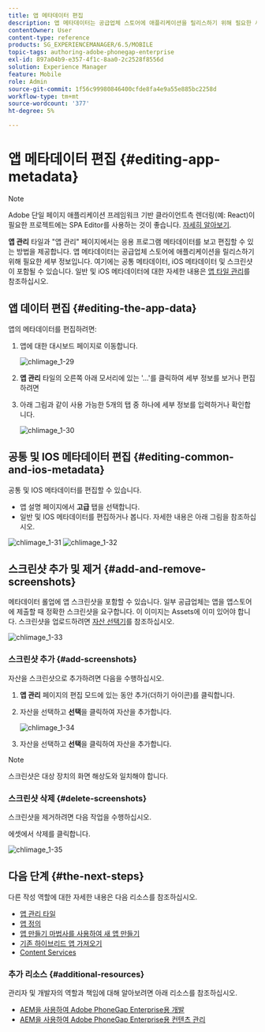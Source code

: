 ```yaml
---
title: 앱 메타데이터 편집
description: 앱 메타데이터는 공급업체 스토어에 애플리케이션을 릴리스하기 위해 필요한 세부 정보입니다. 이 페이지를 따라 앱 데이터 편집에 대해 알아보십시오.
contentOwner: User
content-type: reference
products: SG_EXPERIENCEMANAGER/6.5/MOBILE
topic-tags: authoring-adobe-phonegap-enterprise
exl-id: 897a04b9-e357-4f1c-8aa0-2c2528f8556d
solution: Experience Manager
feature: Mobile
role: Admin
source-git-commit: 1f56c99980846400cfde8fa4e9a55e885bc2258d
workflow-type: tm+mt
source-wordcount: '377'
ht-degree: 5%

---
```


# 앱 메타데이터 편집 {#editing-app-metadata}

>[!NOTE]
>
>Adobe 단일 페이지 애플리케이션 프레임워크 기반 클라이언트측 렌더링(예: React)이 필요한 프로젝트에는 SPA Editor를 사용하는 것이 좋습니다. [자세히 알아보기](/help/sites-developing/spa-overview.md).

**앱 관리** 타일과 &quot;앱 관리&quot; 페이지에서는 응용 프로그램 메타데이터를 보고 편집할 수 있는 방법을 제공합니다. 앱 메타데이터는 공급업체 스토어에 애플리케이션을 릴리스하기 위해 필요한 세부 정보입니다. 여기에는 공통 메타데이터, iOS 메타데이터 및 스크린샷이 포함될 수 있습니다. 일반 및 iOS 메타데이터에 대한 자세한 내용은 [앱 타일 관리](/help/mobile/phonegap-app-details-tile.md)를 참조하십시오.

## 앱 데이터 편집 {#editing-the-app-data}

앱의 메타데이터를 편집하려면:

1. 앱에 대한 대시보드 페이지로 이동합니다.

   ![chlimage_1-29](assets/chlimage_1-29.png)

1. **앱 관리** 타일의 오른쪽 아래 모서리에 있는 &#39;...&#39;를 클릭하여 세부 정보를 보거나 편집하려면

1. 아래 그림과 같이 사용 가능한 5개의 탭 중 하나에 세부 정보를 입력하거나 확인합니다.

   ![chlimage_1-30](assets/chlimage_1-30.png)

## 공통 및 IOS 메타데이터 편집 {#editing-common-and-ios-metadata}

공통 및 IOS 메타데이터를 편집할 수 있습니다.

* 앱 설명 페이지에서 **고급** 탭을 선택합니다.
* 일반 및 IOS 메타데이터를 편집하거나 봅니다. 자세한 내용은 아래 그림을 참조하십시오.

![chlimage_1-31](assets/chlimage_1-31.png) ![chlimage_1-32](assets/chlimage_1-32.png)

## 스크린샷 추가 및 제거 {#add-and-remove-screenshots}

메타데이터 롤업에 앱 스크린샷을 포함할 수 있습니다. 일부 공급업체는 앱을 앱스토어에 제출할 때 정확한 스크린샷을 요구합니다. 이 이미지는 Assets에 이미 있어야 합니다. 스크린샷을 업로드하려면 [자산 선택기](../assets/search-assets.md#assetpicker)를 참조하십시오.

![chlimage_1-33](assets/chlimage_1-33.png)

### 스크린샷 추가 {#add-screenshots}

자산을 스크린샷으로 추가하려면 다음을 수행하십시오.

1. **앱 관리** 페이지의 편집 모드에 있는 동안 추가(더하기 아이콘)를 클릭합니다.
1. 자산을 선택하고 **선택**&#x200B;을 클릭하여 자산을 추가합니다.

   ![chlimage_1-34](assets/chlimage_1-34.png)

1. 자산을 선택하고 **선택**&#x200B;을 클릭하여 자산을 추가합니다.

>[!NOTE]
>
>스크린샷은 대상 장치의 화면 해상도와 일치해야 합니다.

### 스크린샷 삭제 {#delete-screenshots}

스크린샷을 제거하려면 다음 작업을 수행하십시오.

에셋에서 삭제를 클릭합니다.

![chlimage_1-35](assets/chlimage_1-35.png)

## 다음 단계 {#the-next-steps}

다른 작성 역할에 대한 자세한 내용은 다음 리소스를 참조하십시오.

* [앱 관리 타일](/help/mobile/phonegap-app-details-tile.md)
* [앱 정의](/help/mobile/phonegap-app-definitions.md)
* [앱 만들기 마법사를 사용하여 새 앱 만들기](/help/mobile/phonegap-create-new-app.md)
* [기존 하이브리드 앱 가져오기](/help/mobile/phonegap-adding-content-to-imported-app.md)
* [Content Services](/help/mobile/develop-content-as-a-service.md)

### 추가 리소스 {#additional-resources}

관리자 및 개발자의 역할과 책임에 대해 알아보려면 아래 리소스를 참조하십시오.

* [AEM을 사용하여 Adobe PhoneGap Enterprise용 개발](/help/mobile/developing-in-phonegap.md)
* [AEM을 사용하여 Adobe PhoneGap Enterprise용 컨텐츠 관리](/help/mobile/administer-phonegap.md)
